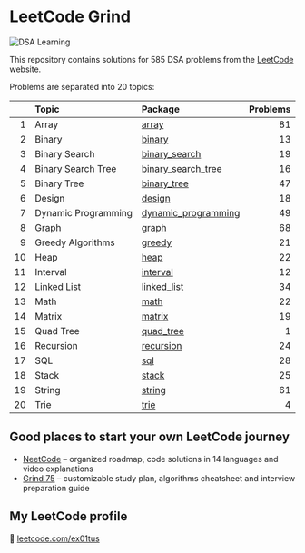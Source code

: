# LeetCode Grind

![DSA Learning](https://img.shields.io/badge/DSA-Learning-blue?style=for-the-badge&logo=leetcode)

This repository contains solutions for 585 DSA problems from the [LeetCode](https://leetcode.com/)
website.

Problems are separated into 20 topics:

|    | Topic               | Package                                        | Problems |
|---:|:--------------------|:-----------------------------------------------|---------:|
|  1 | Array               | [array](src/array)                             |       81 |
|  2 | Binary              | [binary](src/binary)                           |       13 |
|  3 | Binary Search       | [binary_search](src/binary_search)             |       19 |
|  4 | Binary Search Tree  | [binary_search_tree](src/binary_search_tree)   |       16 |
|  5 | Binary Tree         | [binary_tree](src/binary_tree)                 |       47 |
|  6 | Design              | [design](src/design)                           |       18 |
|  7 | Dynamic Programming | [dynamic_programming](src/dynamic_programming) |       49 |
|  8 | Graph               | [graph](src/graph)                             |       68 |
|  9 | Greedy Algorithms   | [greedy](src/greedy)                           |       21 |
| 10 | Heap                | [heap](src/heap)                               |       22 |
| 11 | Interval            | [interval](src/interval)                       |       12 |
| 12 | Linked List         | [linked_list](src/linked_list)                 |       34 |
| 13 | Math                | [math](src/math)                               |       22 |
| 14 | Matrix              | [matrix](src/matrix)                           |       19 |
| 15 | Quad Tree           | [quad_tree](src/quad_tree)                     |        1 |
| 16 | Recursion           | [recursion](src/recursion)                     |       24 |
| 17 | SQL                 | [sql](src/sql)                                 |       28 |
| 18 | Stack               | [stack](src/stack)                             |       25 |
| 19 | String              | [string](src/string)                           |       61 |
| 20 | Trie                | [trie](src/trie)                               |        4 |

## Good places to start your own LeetCode journey

- [NeetCode](https://neetcode.io/) – organized roadmap, code solutions in 14 languages and video explanations
- [Grind 75](https://www.techinterviewhandbook.org/grind75) – customizable study plan, algorithms cheatsheet and
  interview preparation guide

## My LeetCode profile

🚀 [leetcode.com/ex01tus](https://leetcode.com/ex01tus)
